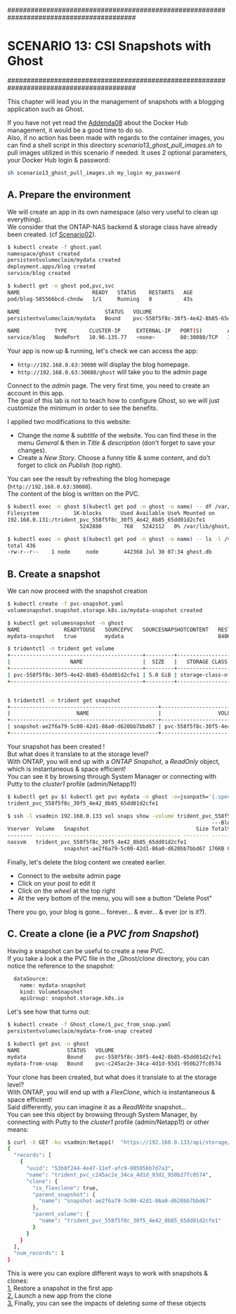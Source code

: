 #########################################################################################
# SCENARIO 13: CSI Snapshots with Ghost
#########################################################################################

This chapter will lead you in the management of snapshots with a blogging application such as Ghost.

If you have not yet read the [Addenda08](../../../Addendum/Addenda08) about the Docker Hub management, it would be a good time to do so.  
Also, if no action has been made with regards to the container images, you can find a shell script in this directory _scenario13_ghost_pull_images.sh_ to pull images utilized in this scenario if needed. It uses 2 optional parameters, your Docker Hub login & password:  
```bash
sh scenario13_ghost_pull_images.sh my_login my_password
```

## A. Prepare the environment

We will create an app in its own namespace (also very useful to clean up everything).  
We consider that the ONTAP-NAS backend & storage class have already been created. (cf [Scenario02](../../Scenario02)).  
```bash
$ kubectl create -f ghost.yaml
namespace/ghost created
persistentvolumeclaim/mydata created
deployment.apps/blog created
service/blog created

$ kubectl get -n ghost pod,pvc,svc
NAME                       READY   STATUS    RESTARTS   AGE
pod/blog-585566bcd-chndw   1/1     Running   0          43s

NAME                           STATUS   VOLUME                                     CAPACITY   ACCESS MODES   STORAGECLASS        VOLUMEATTRIBUTESCLASS   AGE
persistentvolumeclaim/mydata   Bound    pvc-558f5f8c-30f5-4e42-8b85-65dd01d2cfe1   5Gi        RWX            storage-class-nfs   <unset>                 101s

NAME           TYPE       CLUSTER-IP     EXTERNAL-IP   PORT(S)        AGE
service/blog   NodePort   10.96.135.77   <none>        80:30080/TCP   101s
```

Your app is now up & running, let's check we can access the app:  
- `http://192.168.0.63:30080` will display the blog homepage.
- `http://192.168.0.63:30080/ghost` will take you to the admin page

Connect to the _admin_ page. The very first time, you need to create an account in this app.  
The goal of this lab is not to teach how to configure Ghost, so we will just customize the minimum in order to see the benefits.  

I applied two modifications to this website:  
- Change the _name_ & _subtitle_ of the website. You can find these in the menu _General_ & then in _Title & description_ (don't forget to save your changes).
- Create a _New Story_. Choose a funny title & some content, and do't forget to click on _Publish_ (top right).

You can see the result by refreshing the blog homepage (`http://192.168.0.63:30080`).  
The content of the blog is written on the PVC.  
```bash
$ kubectl exec -n ghost $(kubectl get pod -n ghost -o name) -- df /var/lib/ghost/content
Filesystem           1K-blocks      Used Available Use% Mounted on
192.168.0.131:/trident_pvc_558f5f8c_30f5_4e42_8b85_65dd01d2cfe1
                       5242880       768   5242112   0% /var/lib/ghost/content

$ kubectl exec -n ghost $(kubectl get pod -n ghost -o name) -- ls -l /var/lib/ghost/content/data
total 436
-rw-r--r--    1 node     node        442368 Jul 30 07:34 ghost.db
```

## B. Create a snapshot

We can now proceed with the snapshot creation  
```bash
$ kubectl create -f pvc-snapshot.yaml
volumesnapshot.snapshot.storage.k8s.io/mydata-snapshot created

$ kubectl get volumesnapshot -n ghost
NAME              READYTOUSE   SOURCEPVC   SOURCESNAPSHOTCONTENT   RESTORESIZE   SNAPSHOTCLASS    SNAPSHOTCONTENT                                    CREATIONTIME   AGE
mydata-snapshot   true         mydata                              840Ki         csi-snap-class   snapcontent-ae2f6a79-5c00-42d1-86a0-d620bb7bbd67   15s            16s

$ tridentctl -n trident get volume
+------------------------------------------+---------+-------------------+----------+--------------------------------------+-------+---------+
|                   NAME                   |  SIZE   |   STORAGE CLASS   | PROTOCOL |             BACKEND UUID             | STATE | MANAGED |
+------------------------------------------+---------+-------------------+----------+--------------------------------------+-------+---------+
| pvc-558f5f8c-30f5-4e42-8b85-65dd01d2cfe1 | 5.0 GiB | storage-class-nfs | file     | 11d28fb4-6cf5-4c59-931d-94b8d8a5e061 |       | true    |
+------------------------------------------+---------+-------------------+----------+--------------------------------------+-------+---------+


$ tridentctl -n trident get snapshot
+-----------------------------------------------+------------------------------------------+---------+
|                     NAME                      |                  VOLUME                  | MANAGED |
+-----------------------------------------------+------------------------------------------+---------+
| snapshot-ae2f6a79-5c00-42d1-86a0-d620bb7bbd67 | pvc-558f5f8c-30f5-4e42-8b85-65dd01d2cfe1 | true    |
+-----------------------------------------------+------------------------------------------+---------+
```

Your snapshot has been created !  
But what does it translate to at the storage level?  
With ONTAP, you will end up with a *ONTAP Snapshot*, a _ReadOnly_ object, which is instantaneous & space efficient!  
You can see it by browsing through System Manager or connecting with Putty to the _cluster1_ profile (admin/Netapp1!)  
```bash
$ kubectl get pv $( kubectl get pvc mydata -n ghost -o=jsonpath='{.spec.volumeName}') -o=jsonpath='{.spec.csi.volumeAttributes.internalName}{"\n"}'
trident_pvc_558f5f8c_30f5_4e42_8b85_65dd01d2cfe1

$ ssh -l vsadmin 192.168.0.133 vol snaps show -volume trident_pvc_558f5f8c_30f5_4e42_8b85_65dd01d2cfe1
                                                                 ---Blocks---
Vserver  Volume   Snapshot                                  Size Total% Used%
-------- -------- ------------------------------------- -------- ------ -----
nassvm   trident_pvc_558f5f8c_30f5_4e42_8b85_65dd01d2cfe1
                  snapshot-ae2f6a79-5c00-42d1-86a0-d620bb7bbd67 176KB 0%  20%
```

Finally, let's delete the blog content we created earlier.  
- Connect to the website admin page
- Click on your post to edit it
- Click on the _wheel_ at the top right
- At the very bottom of the menu, you will see a button "Delete Post"

There you go, your blog is gone... forever... & ever... & ever (or is it?).  

## C. Create a clone (ie a _PVC from Snapshot_)

Having a snapshot can be useful to create a new PVC.  
If you take a look a the PVC file in the _Ghost/_clone_ directory, you can notice the reference to the snapshot:  
```bash
  dataSource:
    name: mydata-snapshot
    kind: VolumeSnapshot
    apiGroup: snapshot.storage.k8s.io
```

Let's see how that turns out:  
```bash
$ kubectl create -f Ghost_clone/1_pvc_from_snap.yaml
persistentvolumeclaim/mydata-from-snap created

$ kubectl get pvc -n ghost
NAME               STATUS   VOLUME                                     CAPACITY   ACCESS MODES   STORAGECLASS        VOLUMEATTRIBUTESCLASS   AGE
mydata             Bound    pvc-558f5f8c-30f5-4e42-8b85-65dd01d2cfe1   5Gi        RWX            storage-class-nfs   <unset>                 13m
mydata-from-snap   Bound    pvc-c245ac2e-34ca-4d1d-93d1-950b27fc0574   5Gi        RWX            storage-class-nfs   <unset>                 13s
```

Your clone has been created, but what does it translate to at the storage level?  
With ONTAP, you will end up with a *FlexClone*, which is instantaneous & space efficient!  
Said differently,  you can imagine it as a _ReadWrite_ snapshot...  
You can see this object by browsing through System Manager, by connecting with Putty to the _cluster1_ profile (admin/Netapp1!) or other means:  
```bash
$ curl -X GET -ku vsadmin:Netapp1!  "https://192.168.0.133/api/storage/volumes?clone.is_flexclone=true&fields=clone.parent_volume.name,clone.parent_snapshot.name" -H "accept: application/json"
{
  "records": [
    {
      "uuid": "53b8f244-4e47-11ef-afc9-005056b7d7a3",
      "name": "trident_pvc_c245ac2e_34ca_4d1d_93d1_950b27fc0574",
      "clone": {
        "is_flexclone": true,
        "parent_snapshot": {
          "name": "snapshot-ae2f6a79-5c00-42d1-86a0-d620bb7bbd67"
        },
        "parent_volume": {
          "name": "trident_pvc_558f5f8c_30f5_4e42_8b85_65dd01d2cfe1"
        }
      }
    }
  ],
  "num_records": 1
}
```

This is were you can explore different ways to work with snapshots & clones:  
[1.](1_In_Place_Restore) Restore a snapshot in the first app  
[2.](2_Clone_for_new_app) Launch a new app from the clone  
[3.](3_what_happens_when) Finally, you can see the impacts of deleting some of these objects  